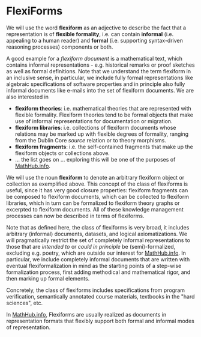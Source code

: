 # FlexiForms

We will use the word **flexiform** as an adjective to describe the fact
that a representation is of **flexible formality**, i.e. can contain
**informal** (i.e. appealing to a human reader) and **formal** (i.e.
supporting syntax-driven reasoning processes) components or both.

A good example for a *flexiform document* is a mathematical text, which
contains informal representations - e.g. historical remarks or proof
sketches as well as formal definitions. Note that we understand the term
flexiform in an inclusive sense, in particular, we include fully formal
representations like algebraic specifications of software properties and
in principle also fully informal documents like e-mails into the set of
flexiform documents. We are also interested in

  - **flexiform theories**: i.e. mathematical theories that are
    represented with flexible formality. Flexiform theories tend to be
    formal objects that make use of informal representations for
    documentation or migration.
  - **flexiform libraries**: i.e. collections of flexiform documents
    whose relations may be marked up with flexible degrees of formality,
    ranging from the Dublin Core *source* relation or to theory
    morphisms.
  - **flexiform fragments**: i.e. the self-contained fragments that make
    up the flexiform objects or collections above.
  - … the list goes on … exploring this will be one of the purposes of
    [MathHub.info](https://mathhub.info).

We will use the noun **flexiform** to denote an arbitrary flexiform
object or collection as exemplified above. This concept of the class of
flexiforms is useful, since it has very good closure properties:
flexiform fragments can be composed to flexiform documents, which can be
collected to flexiform libraries, which in turn can be formalized to
flexiform theory graphs or excerpted to flexiform documents. All of
these knowledge management processes can now be described in terms of
flexiforms.

Note that as defined here, the class of flexiforms is very broad, it
includes arbitrary (informal) documents, datasets, and logical
axiomatizations. We will pragmatically restrict the set of completely
informal representations to those that are *intended to* or *could in
principle* be (semi)-formalized, excluding e.g. poetry, which are
outside our interest for [MathHub.info](https://mathhub.info). In
particular, we include completely informal documents that are written
with eventual flexiformalization in mind as the starting points of a
step-wise formalization process, first adding methodical and
mathematical rigor, and then marking up formal elements.

Concretely, the class of flexiforms includes specifications from program
verification, semantically annotated course materials, textbooks in the
"hard sciences", etc.

In [MathHub.info](https://mathhub.info), Flexiforms are usually realized
as documents in representation formats that flexibly support both formal
and informal modes of representation.
